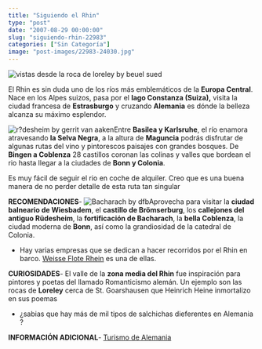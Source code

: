 ```yaml
---
title: "Siguiendo el Rhin"
type: "post"
date: "2007-08-29 00:00:00"
slug: "siguiendo-rhin-22983"
categories: ["Sin Categoría"]
image: "post-images/22983-24030.jpg"
---
```


![vistas desde la roca de loreley by beuel sued](post-images/22983-24030.jpg "vistas desde la roca de loreley by beuel sued")

   
  
El Rhin es sin duda uno de los ríos más emblemáticos de la **Europa Central**. Nace en los Alpes suizos, pasa por el **lago Constanza (Suiza),** visita la ciudad francesa de **Estrasburgo**  y cruzando **Alemania** es dónde la belleza alcanza su máximo esplendor.  
  
![r?desheim by gerrit van aaken](post-images/22983-24029.jpg "r?desheim by gerrit van aaken")Entre **Basilea y Karlsruhe**, el río enamora atravesando **la Selva Negra**, a la altura de **Maguncia** podrás disfrutar de algunas rutas del vino y pintorescos paisajes con grandes bosques. De **Bingen a Coblenza** 28 castillos coronan las colinas y valles que bordean el rio hasta llegar a la ciudades de **Bonn y Colonia**.  
  
Es muy fácil de seguir el rio en coche de alquiler. Creo que es una buena manera de no perder detalle de esta ruta tan singular  
  
**RECOMENDACIONES**- ![Bacharach by dfb](post-images/22983-24026.jpg "Bacharach by dfb")Aprovecha para visitar la **ciudad balneario de Wiesbadem**, el **castillo de Brömserburg**, los **callejones del antiguo Rüdesheim**, la **fortificación de Bacharach**, la **bella Coblenza**, la ciudad moderna de **Bonn**, así como la grandiosidad de la catedral de Colonia.
- Hay varias empresas que se dedican a hacer recorridos por el Rhin en barco. [Weisse Flote Rhein](http://www.weisse-flotte-rhein.info/) es una de ellas.

**CURIOSIDADES**- El valle de la **zona media del Rhin** fue inspiración para pintores y poetas del llamado Romanticismo alemán. Un ejemplo son las rocas de **Loreley** cerca de St. Goarshausen que Heinrich Heine inmortalizo en sus poemas
- ¿sabias que hay más de mil tipos de salchichas dieferentes en Alemania ?

**INFORMACIÓN ADICIONAL**- [Turismo de Alemania](http://www.alemania-turismo.com/)